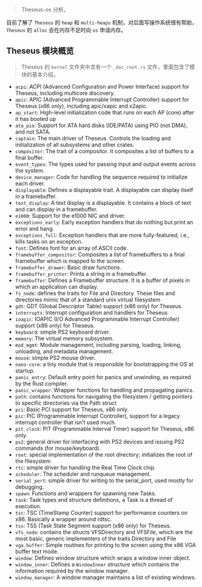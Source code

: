 > Theseus-os 分析。

目前了解了 `Theseus` 的 `heap` 和 `multi-heaps` 机制，对后面写操作系统很有帮助，`Theseus` 的 `alloc` 会在内存不足时向 `os` 申请内存。


## Theseus 模块概览
>Theseus 的 `kernel` 文件夹中含有一个 `_doc_root.rs` 文件，里面包含了模块的基本介绍。
* `acpi`: ACPI (Advanced Configuration and Power Interface) support for Theseus, including multicore discovery.
* `apic`: APIC (Advanced Programmable Interrupt Controller) support for Theseus (x86 only), including apic/xapic and x2apic.
* `ap_start`: High-level initialization code that runs on each AP (core) after it has booted up
* `ata_pio`: Support for ATA hard disks (IDE/PATA) using PIO (not DMA), and not SATA.
* `captain`: The main driver of Theseus. Controls the loading and initialization of all subsystems and other crates.
* `compositor`: The trait of a compositor. It composites a list of buffers to a final buffer.
* `event_types`: The types used for passing input and output events across the system.
* `device_manager`: Code for handling the sequence required to initialize each driver.
* `displayable`: Defines a displayable trait. A displayable can display itself in a framebuffer.
* `text_display`: A text display is a displayable. It contains a block of text and can display in a framebuffer.
* `e1000`: Support for the e1000 NIC and driver.
* `exceptions_early`: Early exception handlers that do nothing but print an error and hang.
* `exceptions_full`: Exception handlers that are more fully-featured, i.e., kills tasks on an exception.
* `font`: Defines font for an array of ASCII code.
* `framebuffer_compositor`: Composites a list of framebuffers to a final framebuffer which is mapped to the screen.
* `framebuffer_drawer`: Basic draw functions.
* `framebuffer_printer`: Prints a string in a framebuffer.
* `framebuffer`: Defines a Framebuffer structure. It is a buffer of pixels in which an application can display.
* `fs_node`: defines the traits for File and Directory. These files and directories mimic that of a standard unix virtual filesystem
* `gdt`: GDT (Global Descriptor Table) support (x86 only) for Theseus.
* `interrupts`: Interrupt configuration and handlers for Theseus. 
* `ioapic`: IOAPIC (I/O Advanced Programmable Interrupt Controller) support (x86 only) for Theseus.
* `keyboard`: simple PS2 keyboard driver.
* `memory`: The virtual memory subsystem.
* `mod_mgmt`: Module management, including parsing, loading, linking, unloading, and metadata management.
* `mouse`: simple PS2 mouse driver.
* `nano-core`: a tiny module that is responsible for bootstrapping the OS at startup.
* `panic_entry`: Default entry point for panics and unwinding, as required by the Rust compiler.
* `panic_wrapper`: Wrapper functions for handling and propagating panics.
* `path`: contains functions for navigating the filesystem / getting pointers to specific directories via the Path struct 
* `pci`: Basic PCI support for Theseus, x86 only.
* `pic`: PIC (Programmable Interrupt Controller), support for a legacy interrupt controller that isn't used much.
* `pit_clock`: PIT (Programmable Interval Timer) support for Theseus, x86 only.
* `ps2`: general driver for interfacing with PS2 devices and issuing PS2 commands (for mouse/keyboard).
* `root`: special implementation of the root directory; initializes the root of the filesystem
* `rtc`: simple driver for handling the Real Time Clock chip.
* `scheduler`: The scheduler and runqueue management.
* `serial_port`: simple driver for writing to the serial_port, used mostly for debugging.
* `spawn`: Functions and wrappers for spawning new Tasks.
* `task`: Task types and structure definitions, a Task is a thread of execution.
* `tsc`: TSC (TimeStamp Counter) support for performance counters on x86. Basically a wrapper around rdtsc.
* `tss`: TSS (Task State Segment support (x86 only) for Theseus.
* `vfs_node`: contains the structs VFSDirectory and VFSFile, which are the most basic, generic implementers of the traits Directory and File
* `vga_buffer`: Simple routines for printing to the screen using the x86 VGA buffer text mode.
* `window`: Defines window structure which wraps a window inner object.
* `window_inner`: Defines a `WindowInner` structure which contains the information required by the window manager.
* `window_manager`: A window manager maintains a list of existing windows.